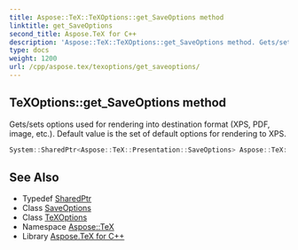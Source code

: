 ```yaml
---
title: Aspose::TeX::TeXOptions::get_SaveOptions method
linktitle: get_SaveOptions
second_title: Aspose.TeX for C++
description: 'Aspose::TeX::TeXOptions::get_SaveOptions method. Gets/sets options used for rendering into destination format (XPS, PDF, image, etc.). Default value is the set of default options for rendering to XPS in C++.'
type: docs
weight: 1200
url: /cpp/aspose.tex/texoptions/get_saveoptions/
---
```

## TeXOptions::get_SaveOptions method


Gets/sets options used for rendering into destination format (XPS, PDF, image, etc.). Default value is the set of default options for rendering to XPS.

```cpp
System::SharedPtr<Aspose::TeX::Presentation::SaveOptions> Aspose::TeX::TeXOptions::get_SaveOptions() const
```

## See Also

* Typedef [SharedPtr](../../../system/sharedptr/)
* Class [SaveOptions](../../../aspose.tex.presentation/saveoptions/)
* Class [TeXOptions](../)
* Namespace [Aspose::TeX](../../)
* Library [Aspose.TeX for C++](../../../)
